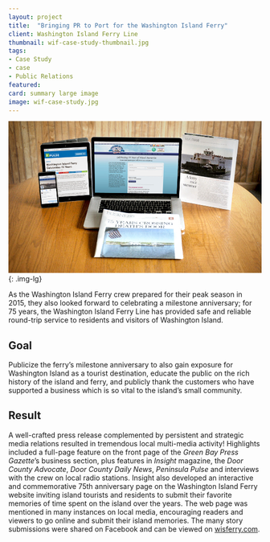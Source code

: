 ```yaml
---
layout: project
title:  "Bringing PR to Port for the Washington Island Ferry"
client: Washington Island Ferry Line
thumbnail: wif-case-study-thumbnail.jpg
tags:
- Case Study
- case
- Public Relations
featured:
card: summary large image
image: wif-case-study.jpg
---
```


![Washington Island Ferry Case Study](/img/wif-case-study.jpg){: .img-lg}

As the Washington Island Ferry crew prepared for their peak season in 2015, they also looked forward to celebrating a milestone anniversary; for 75 years, the Washington Island Ferry Line has provided safe and reliable round-trip service to residents and visitors of Washington Island.  

## Goal

Publicize the ferry’s milestone anniversary to also gain exposure for Washington Island as a tourist destination, educate the public on the rich history of the island and ferry, and publicly thank the customers who have supported a business which is so vital to the island’s small community.

## Result

A well-crafted press release complemented by persistent and strategic media relations resulted in tremendous local multi-media activity! Highlights included a full-page feature on the front page of the *Green Bay Press Gazette*’s business section, plus features in *Insight* magazine, the *Door County Advocate*, *Door County Daily News*, *Peninsula Pulse* and interviews with the crew on local radio stations. Insight also developed an interactive and commemorative 75th anniversary page on the Washington Island Ferry website inviting island tourists and residents to submit their favorite memories of time spent on the island over the years. The web page was mentioned in many instances on local media, encouraging readers and viewers to go online and submit their island memories. The many story submissions were shared on Facebook and can be viewed on [wisferry.com](http://www.wisferry.com/75th-anniversary).
